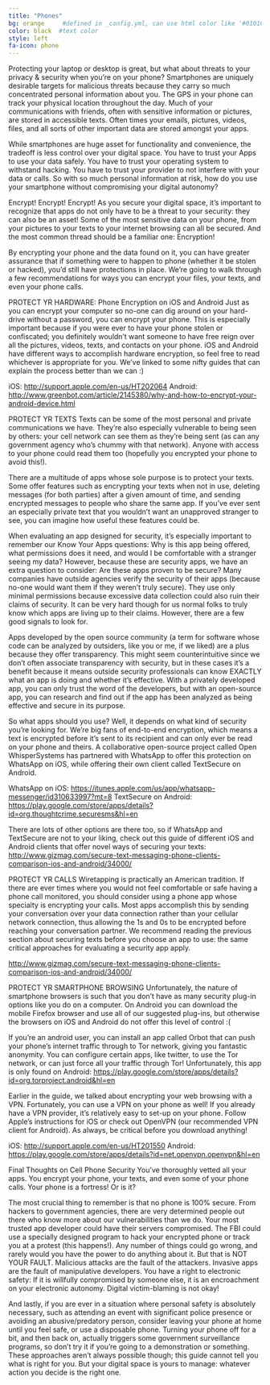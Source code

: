 ```yaml
---
title: "Phones"
bg: orange     #defined in _config.yml, can use html color like '#010101'
color: black  #text color
style: left
fa-icon: phone
---
```


Protecting your laptop or desktop is great, but what about threats to your privacy & security when you’re on your phone? Smartphones are uniquely desirable targets for malicious threats because they carry so much concentrated personal information about you. The GPS in your phone can track your physical location throughout the day. Much of your communications with friends, often with sensitive information or pictures, are stored in accessible texts. Often times your emails, pictures, videos, files, and all sorts of other important data are stored amongst your apps.


While smartphones are huge asset for functionality and convenience, the tradeoff is less control over your digital space. You have to trust your Apps to use your data safely. You have to trust your operating system to withstand hacking. You have to trust your provider to not interfere with your data or calls. So with so much personal information at risk, how do you use your smartphone without compromising your digital autonomy?

Encrypt! Encrypt! Encrypt! 
As you secure your digital space, it’s important to recognize that apps do not only have to be a threat to your security: they can also be an asset! Some of the most sensitive data on your phone, from your pictures to your texts to your internet browsing can all be secured. And the most common thread should be a familiar one: Encryption!

By encrypting your phone and the data found on it, you can have greater assurance that if something were to happen to phone (whether it be stolen or hacked), you’d still have protections in place. We’re going to walk through a few recommendations for ways you can encrypt your files, your texts, and even your phone calls.

PROTECT YR HARDWARE: Phone Encryption on iOS and Android
Just as you can encrypt your computer so no-one can dig around on your hard-drive without a password, you can encrypt your phone. This is especially important because if you were ever to have your phone stolen or confiscated; you definitely wouldn’t want someone to have free reign over all the pictures, videos, texts, and contacts on your phone. iOS and Android have different ways to accomplish hardware encryption, so feel free to read whichever is appropriate for you. We’ve linked to some nifty guides that can explain the process better than we can :)

iOS: http://support.apple.com/en-us/HT202064
Android: http://www.greenbot.com/article/2145380/why-and-how-to-encrypt-your-android-device.html

PROTECT YR TEXTS
Texts can be some of the most personal and private communications we have. They’re also especially vulnerable to being seen by others: your cell network can see them as they’re being sent (as can any government agency who’s chummy with that network). Anyone with access to your phone could read them too (hopefully you encrypted your phone to avoid this!).

There are a multitude of apps whose sole purpose is to protect your texts. Some offer features such as encrypting your texts when not in use, deleting messages (for both parties) after a given amount of time, and sending encrypted messages to people who share the same app. If you’ve ever sent an especially private text that you wouldn’t want an unapproved stranger to see, you can imagine how useful these features could be.

When evaluating an app designed for security, it’s especially important to remember our Know Your Apps questions: Why is this app being offered, what permissions does it need, and would I be comfortable with a stranger seeing my data? However, because these are security apps, we have an extra question to consider: Are these apps proven to be secure? Many companies have outside agencies verify the security of their apps (because no-one would want them if they weren’t truly secure). They use only minimal permissions because excessive data collection could also ruin their claims of security. It can be very hard though for us normal folks to truly know which apps are living up to their claims. However, there are a few good signals to look for.

Apps developed by the open source community (a term for software whose code can be analyzed by outsiders, like you or me, if we liked) are a plus because they offer transparency. This might seem counterintuitive since we don’t often associate transparency with security, but in these cases it’s a benefit because it means outside security professionals can know EXACTLY what an app is doing and whether it’s effective. With a privately developed app, you can only trust the word of the developers, but with an open-source app, you can research and find out if the app has been analyzed as being effective and secure in its purpose.

So what apps should you use? Well, it depends on what kind of security you’re looking for. We’re big fans of end-to-end encryption, which means a text is encrypted before it’s sent to its recipient and can only ever be read on your phone and theirs. A collaborative open-source project called Open WhisperSystems has partnered with WhatsApp to offer this protection on WhatsApp on iOS, while offering their own client called TextSecure on Android.

WhatsApp on iOS: https://itunes.apple.com/us/app/whatsapp-messenger/id310633997?mt=8
TextSecure on Android: https://play.google.com/store/apps/details?id=org.thoughtcrime.securesms&hl=en

There are lots of other options are there too, so if WhatsApp and TextSecure are not to your liking, check out this guide of different iOS and Android clients that offer novel ways of securing your texts:
http://www.gizmag.com/secure-text-messaging-phone-clients-comparison-ios-and-android/34000/

PROTECT YR CALLS
Wiretapping is practically an American tradition. If there are ever times where you would not feel comfortable or safe having a phone call monitored, you should consider using a phone app whose specialty is encrypting your calls. Most apps accomplish this by sending your conversation over your data connection rather than your cellular network connection, thus allowing the 1s and 0s to be encrypted before reaching your conversation partner. We recommend reading the previous section about securing texts before you choose an app to use: the same critical approaches for evaluating a security app apply.

http://www.gizmag.com/secure-text-messaging-phone-clients-comparison-ios-and-android/34000/

PROTECT YR SMARTPHONE BROWSING
Unfortunately, the nature of smartphone browsers is such that you don’t have as many security plug-in options like you do on a computer. On Android you can download the mobile Firefox browser and use all of our suggested plug-ins, but otherwise the browsers on iOS and Android do not offer this level of control :(

If you’re an android user, you can install an app called Orbot that can push your phone’s internet traffic through to Tor network, giving you fantastic anonymity. You can configure certain apps, like twitter, to use the Tor network, or can just force all your traffic through Tor! Unfortunately, this app is only found on Android:
https://play.google.com/store/apps/details?id=org.torproject.android&hl=en

Earlier in the guide, we talked about encrypting your web browsing with a VPN. Fortunately, you can use a VPN on your phone as well! If you already have a VPN provider, it’s relatively easy to set-up on your phone. Follow Apple’s instructions for iOS or check out OpenVPN (our recommended VPN client for Android). As always, be critical before you download anything!


iOS: http://support.apple.com/en-us/HT201550
Android: https://play.google.com/store/apps/details?id=net.openvpn.openvpn&hl=en

Final Thoughts on Cell Phone Security
You’ve thoroughly vetted all your apps. You encrypt your phone, your texts, and even some of your phone calls. Your phone is a fortress! Or is it?

The most crucial thing to remember is that no phone is 100% secure. From hackers to government agencies, there are very determined people out there who know more about our vulnerabilities than we do. Your most trusted app developer could have their servers compromised. The FBI could use a specially designed program to hack your encrypted phone or track you at a protest (this happens!). Any number of things could go wrong, and rarely would you have the power to do anything about it. But that is NOT YOUR FAULT. Malicious attacks are the fault of the attackers. Invasive apps are the fault of manipulative developers. You have a right to electronic safety: If it is willfully compromised by someone else, it is an encroachment on your electronic autonomy. Digital victim-blaming is not okay!

And lastly, if you are ever in a situation where personal safety is absolutely necessary, such as attending an event with significant police presence or avoiding an abusive/predatory person, consider leaving your phone at home until you feel safe, or use a disposable phone. Turning your phone off for a bit, and then back on, actually triggers some government surveillance programs, so don’t try it if you’re going to a demonstration or something. These approaches aren’t always possible though; this guide cannot tell you what is right for you. But your digital space is yours to manage: whatever action you decide is the right one.